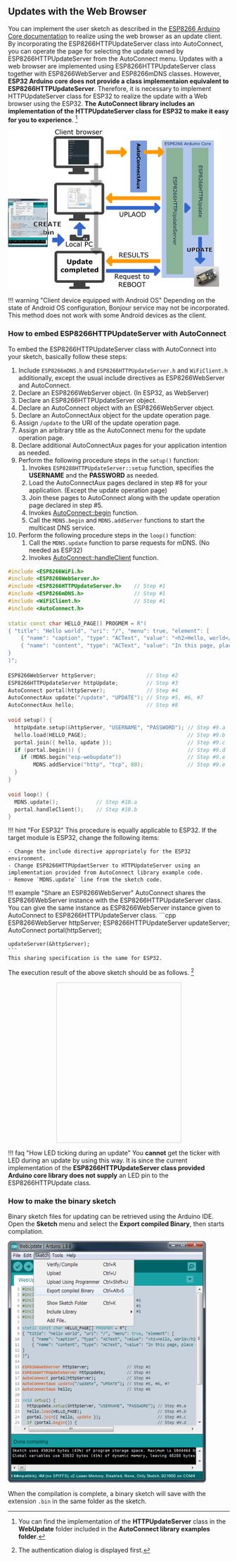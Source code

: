 ## Updates with the Web Browser

You can implement the user sketch as described in the [ESP8266 Arduino Core documentation](https://arduino-esp8266.readthedocs.io/en/latest/ota_updates/readme.html#implementation-overview) to realize using the web browser as an update client. By incorporating the ESP8266HTTPUpdateServer class into AutoConnect, you can operate the page for selecting the update owned by ESP8266HTTPUpdateServer from the AutoConnect menu. Updates with a web browser are implemented using ESP8266HTTPUpdateServer class together with ESP8266WebServer and ESP8266mDNS classes. However, **ESP32 Arduino core does not provide a class implementaion equivalent to ESP8266HTTPUpdateServer**. Therefore, it is necessary to implement HTTPUpdateServer class for ESP32 to realize the update with a Web browser using the ESP32. **The AutoConnect library includes an implementation of the HTTPUpdateServer class for ESP32 to make it easy for you to experience**. [^1]

[^1]: You can find the implementation of the **HTTPUpdateServer** class in the **WebUpdate** folder included in the **AutoConnect library examples folder**.

<img src="images/webupdate.png" width="480" />

!!! warning "Client device equipped with Android OS"
    Depending on the state of Android OS configuration, Bonjour service may not be incorporated. This method does not work with some Android devices as the client.

### <i class="fa fa-edit"></i> How to embed ESP8266HTTPUpdateServer with AutoConnect

To embed the ESP8266HTTPUpdateServer class with  AutoConnect into your sketch, basically follow these steps:

1. Include `ESP8266mDNS.h` and `ESP8266HTTPUpdateServer.h` and `WiFiClient.h` additionally, except the usual include directives as ESP8266WebServer and AutoConnect.
2. Declare an ESP8266WebServer object. (In ESP32, as WebServer)
3. Declare an ESP8266HTTPUpdateServer object.
4. Declare an AutoConnect object with an ESP8266WebServer object.
5. Declare an AutoConnectAux object for the update operation page.
6. Assign `/update` to the URI of the update operation page.
7. Assign an arbitrary title as the AutoConnect menu for the update operation page.
8. Declare additional AutoConnectAux pages for your application intention as needed.
9. Perform the following procedure steps in the `setup()` function:
    1. Invokes `ESP8288HTTPUpdateServer::setup` function, specifies the **USERNAME** and the **PASSWORD** as needed.
    2. Load the AutoConnectAux pages declared in step #8 for your application. (Except the update operation page)
    3. Join these pages to AutoConnect along with the update operation page declared in step #5.
    4. Invokes [AutoConnect::begin](api.md#begin) function.
    5. Call the `MDNS.begin` and `MDNS.addServer` functions to start the multicast DNS service.
10. Perform the following procedure steps in the `loop()` function:
    1. Call the `MDNS.update` function to parse requests for mDNS. (No needed as ESP32)
    2. Invokes [AutoConnect::handleClient](api.md#handleclient) function.

```cpp
#include <ESP8266WiFi.h>
#include <ESP8266WebServer.h>
#include <ESP8266HTTPUpdateServer.h>    // Step #1
#include <ESP8266mDNS.h>                // Step #1
#include <WiFiClient.h>                 // Step #1
#include <AutoConnect.h>

static const char HELLO_PAGE[] PROGMEM = R"(
{ "title": "Hello world", "uri": "/", "menu": true, "element": [
    { "name": "caption", "type": "ACText", "value": "<h2>Hello, world</h2>",  "style": "text-align:center;color:#2f4f4f;padding:10px;" },
    { "name": "content", "type": "ACText", "value": "In this page, place the custom web page handled by the sketch application." } ]
}
)";

ESP8266WebServer httpServer;                // Step #2
ESP8266HTTPUpdateServer httpUpdate;         // Step #3
AutoConnect portal(httpServer);             // Step #4
AutoConnectAux update("/update", "UPDATE"); // Step #5, #6, #7
AutoConnectAux hello;                       // Step #8

void setup() {
  httpUpdate.setup(&httpServer, "USERNAME", "PASSWORD"); // Step #9.a
  hello.load(HELLO_PAGE);                                // Step #9.b
  portal.join({ hello, update });                        // Step #9.c
  if (portal.begin()) {                                  // Step #9.d
    if (MDNS.begin("esp-webupdate"))                     // Step #9.e
        MDNS.addService("http", "tcp", 80);              // Step #9.e
  }
}

void loop() {
  MDNS.update();            // Step #10.a
  portal.handleClient();    // Step #10.b
}
```

!!! hint "For ESP32"
    This procedure is equally applicable to ESP32. If the target module is ESP32, change the following items:

    - Change the include directive appropriately for the ESP32 environment.
    - Change ESP8266HTTPUpdaetServer to HTTPUpdateServer using an implementation provided from AutoConnect library example code.
    - Remove `MDNS.update` line from the sketch code.

!!! example "Share an ESP8266WebServer"
    AutoConnect shares the ESP8266WebServer instance with the ESP8266HTTPUpdateServer class. You can give the same instance as ESP8266WebServer instance given to AutoConnect to ESP8266HTTPUpdateServer class.
    ```cpp
    ESP8266WebServer httpServer;
    ESP8266HTTPUpdateServer updateServer;
    AutoConnect portal(httpServer);

    updateServer(&httpServer);
    ```
    This sharing specification is the same for ESP32.

The execution result of the above sketch should be as follows. [^2]

[^2]: The authentication dialog is displayed first.

<span style="display:block;margin-left:auto;margin-right:auto;width:282px;height:362px;border:1px solid lightgrey;"><img data-gifffer="images/webupdate.gif" data-gifffer-height="360" data-gifffer-width="280" /></span>

!!! faq "How LED ticking during an update"
    You **cannot** get the ticker with LED during an update by using this way. It is since the current implementation of the **ESP8266HTTPUpdateServer class provided Arduino core library does not supply** an LED pin to the ESP8266HTTPUpdate class.

### <i class="fa fa-wrench"></i> How to make the binary sketch

Binary sketch files for updating can be retrieved using the Arduino IDE. Open the **Sketch** menu and select the **Export compiled Binary**, then starts compilation.

<img src="images/export_binary.png" width="450" />

When the compilation is complete, a binary sketch will save with the extension `.bin` in the same folder as the sketch.

<script>
  window.onload = function() {
    Gifffer();
  };
</script>
